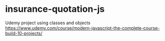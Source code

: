 # insurance-quotation-js
Udemy project using classes and objects
https://www.udemy.com/course/modern-javascript-the-complete-course-build-10-projects/
